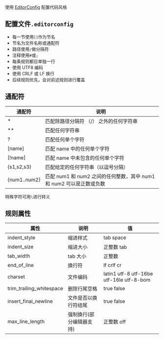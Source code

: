 使用 [EditorConfig](https://editorconfig.org) 配置代码风格

## 配置文件`.editorconfig`

- 每一节使用`[]`作为节名
- 节名为文件名称或通配符
- 路径使用`/`做分隔符
- 注释使用`#`或`;`
- 每条规则都应单独一行
- 使用 UTF8 编码
- 使用 CRLF 或 LF 换行
- 后续规则优先，会对前述规则进行覆盖

## 通配符

| 通配符       | 说明                                                                 |
| ------------ | -------------------------------------------------------------------- |
| \*           | 匹配除路径分隔符 （/） 之外的任何字符串                              |
| \*\*         | 匹配任何字符串                                                       |
| ?            | 匹配任何单个字符                                                     |
| [name]       | 匹配 name 中的任何单个字符                                           |
| [!name]      | 匹配 name 中未包含的任何单个字符                                     |
| {s1,s2,s3}   | 匹配给定的任何字符串（以逗号分隔）                                   |
| {num1..num2} | 匹配 num1 和 num2 之间的任何整数，其中 num1 和 num2 可以是正数或负数 |

特殊字符可用`\`进行转义

## 规则属性

| 属性                     | 说明                     | 值                                       |
| ------------------------ | ------------------------ | ---------------------------------------- |
| indent_style             | 缩进样式                 | tab space                                |
| indent_size              | 缩进大小                 | 正整数 tab                               |
| tab_width                | tab 大小                 | 正整数                                   |
| end_of_line              | 换行符                   | lf crlf cr                               |
| charset                  | 文件编码                 | latin1 utf-8 utf-16be utf-16le utf-8-bom |
| trim_trailing_whitespace | 删除行尾空格             | true false                               |
| insert_final_newline     | 文件是否以换行符结尾     | true false                               |
| max_line_length          | 强制换行(部分编辑器支持) | 正整数 off                               |
